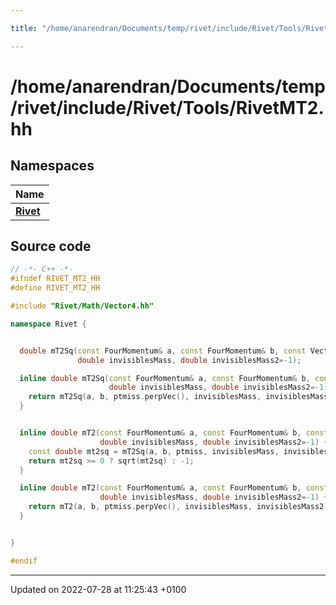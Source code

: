 ```yaml
---

title: "/home/anarendran/Documents/temp/rivet/include/Rivet/Tools/RivetMT2.hh"

---
```


# /home/anarendran/Documents/temp/rivet/include/Rivet/Tools/RivetMT2.hh



## Namespaces

| Name           |
| -------------- |
| **[Rivet](http://example.org/namespaces/namespacerivet/)**  |




## Source code

```cpp
// -*- C++ -*-
#ifndef RIVET_MT2_HH
#define RIVET_MT2_HH

#include "Rivet/Math/Vector4.hh"

namespace Rivet {


  double mT2Sq(const FourMomentum& a, const FourMomentum& b, const Vector3& ptmiss,
               double invisiblesMass, double invisiblesMass2=-1);

  inline double mT2Sq(const FourMomentum& a, const FourMomentum& b, const FourMomentum& ptmiss,
                      double invisiblesMass, double invisiblesMass2=-1) {
    return mT2Sq(a, b, ptmiss.perpVec(), invisiblesMass, invisiblesMass2);
  }


  inline double mT2(const FourMomentum& a, const FourMomentum& b, const Vector3& ptmiss,
                    double invisiblesMass, double invisiblesMass2=-1) {
    const double mt2sq = mT2Sq(a, b, ptmiss, invisiblesMass, invisiblesMass2);
    return mt2sq >= 0 ? sqrt(mt2sq) : -1;
  }

  inline double mT2(const FourMomentum& a, const FourMomentum& b, const FourMomentum& ptmiss,
                    double invisiblesMass, double invisiblesMass2=-1) {
    return mT2(a, b, ptmiss.perpVec(), invisiblesMass, invisiblesMass2);
  }


}

#endif
```


-------------------------------

Updated on 2022-07-28 at 11:25:43 +0100
